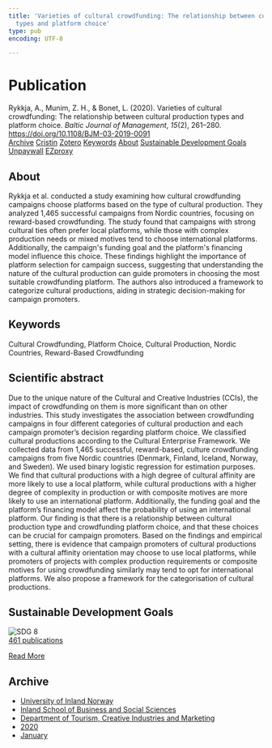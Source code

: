 ```yaml
---
title: 'Varieties of cultural crowdfunding: The relationship between cultural production
  types and platform choice'
type: pub
encoding: UTF-8

---
```

<h1>Publication</h1>
<article id="csl-bib-container-XUWEVB9D" class="csl-bib-container">
  <div class="csl-bib-body"> <div class="csl-entry">Rykkja, A., Munim, Z. H., &#38; Bonet, L. (2020). Varieties of cultural crowdfunding: The relationship between cultural production types and platform choice. <i>Baltic Journal of Management</i>, <i>15</i>(2), 261–280. <a href="https://doi.org/10.1108/BJM-03-2019-0091">https://doi.org/10.1108/BJM-03-2019-0091</a></div> </div>
  <div class="csl-bib-buttons">
    <a href="#taxonomy-article-XUWEVB9D" alt="archive" class="csl-bib-button">Archive</a>
    <a href="https://app.cristin.no/results/show.jsf?id=1772891" alt="Cristin" class="csl-bib-button">Cristin</a>
    <a href="http://zotero.org/groups/5881554/items/XUWEVB9D" alt="Zotero" class="csl-bib-button">Zotero</a>
    <a href="#keywords-article-XUWEVB9D" alt="keywords" class="csl-bib-button">Keywords</a>
    <a href="#about-article-XUWEVB9D" alt="about_pub" class="csl-bib-button">About</a>
    <a href="#sdg-article-XUWEVB9D" alt="sdg" class="csl-bib-button">Sustainable Development Goals</a>
    <a href="https://diposit.ub.edu/dspace/bitstream/2445/164739/1/695212.pdf" alt="Unpaywall" class="csl-bib-button">Unpaywall</a>
    <a href="https://diposit.ub.edu/dspace/bitstream/2445/164739/1/695212.pdf" alt="EZproxy" class="csl-bib-button">EZproxy</a>
  </div>
  <div id="csl-bib-meta-container-XUWEVB9D"></div>
</article>
<div id="csl-bib-meta-XUWEVB9D" class="csl-bib-meta">
  <article id="about-article-XUWEVB9D" class="about_pub-article">
    <h1>About</h1>
    Rykkja et al. conducted a study examining how cultural crowdfunding campaigns choose platforms based on the type of cultural production. They analyzed 1,465 successful campaigns from Nordic countries, focusing on reward-based crowdfunding. The study found that campaigns with strong cultural ties often prefer local platforms, while those with complex production needs or mixed motives tend to choose international platforms. Additionally, the campaign's funding goal and the platform's financing model influence this choice. These findings highlight the importance of platform selection for campaign success, suggesting that understanding the nature of the cultural production can guide promoters in choosing the most suitable crowdfunding platform. The authors also introduced a framework to categorize cultural productions, aiding in strategic decision-making for campaign promoters.
  </article>
  <article id="keywords-article-XUWEVB9D" class="keywords-article">
    <h1>Keywords</h1>
    Cultural Crowdfunding, Platform Choice, Cultural Production, Nordic Countries, Reward-Based Crowdfunding
  </article>
  <article id="abstract-article-XUWEVB9D" class="abstract-article">
    <h1>Scientific abstract</h1>
    Due to the unique nature of the Cultural and Creative Industries (CCIs), the impact of crowdfunding on them is more significant than on other industries. This study investigates the association between crowdfunding campaigns in four different categories of cultural production and each campaign promoter’s decision regarding platform choice. 
We classified cultural productions according to the Cultural Enterprise Framework. We collected data from 1,465 successful, reward-based, culture crowdfunding campaigns from five Nordic countries (Denmark, Finland, Iceland, Norway, and Sweden). We used binary logistic regression for estimation purposes. 
We find that cultural productions with a high degree of cultural affinity are more likely to use a local platform, while cultural productions with a higher degree of complexity in production or with composite motives are more likely to use an international platform. Additionally, the funding goal and the platform’s financing model affect the probability of using an international platform. 
Our finding is that there is a relationship between cultural production type and crowdfunding platform choice, and that these choices can be crucial for campaign promoters. Based on the findings and empirical setting, there is evidence that campaign promoters of cultural productions with a cultural affinity orientation may choose to use local platforms, while promoters of projects with complex production requirements or composite motives for using crowdfunding similarly may tend to opt for international platforms. We also propose a framework for the categorisation of cultural productions.
  </article>
  <article id="sdg-article-XUWEVB9D" class="sdg-article">
    <h1>Sustainable Development Goals</h1>
    <div class="sdg-container"><div id="sdg8" class="sdg">
        <img src="{{< params subfolder >}}images/sdg/sdg08_en.png" class="image" alt="SDG 8">
        <div class="sdg-overlay">
          <a href="{{< params subfolder >}}en/archive/?sdg=8#archive" class="sdg-publication-count"><span>461</span> publications</a>
          <p><a href="https://sdgs.un.org/goals/goal8" class="sdg-read-more">Read More</a></p>
        </div>
      </div></div>
  </article>
  <article id="taxonomy-article-XUWEVB9D" class="taxonomy-article">
    <h1>Archive</h1>
    <ul>
      <li><a href="{{< params subfolder >}}en/archive/?key=3DCRN523">University of Inland Norway</a></li>
      <li><a href="{{< params subfolder >}}en/archive/?key=DU8Q9LN9">Inland School of Business and Social Sciences</a></li>
      <li><a href="{{< params subfolder >}}en/archive/?key=HTIZLGPZ">Department of Tourism, Creative Industries and Marketing</a></li>
      <li><a href="{{< params subfolder >}}en/archive/?key=6V8B4IYP">2020</a></li>
      <li><a href="{{< params subfolder >}}en/archive/?key=FE74R9GF">January</a></li>
    </ul>
  </article>
</div>
